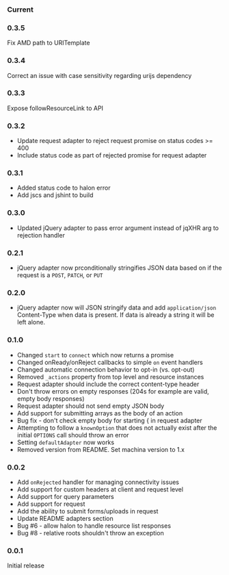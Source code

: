 ### Current

### 0.3.5
Fix AMD path to URITemplate

### 0.3.4
Correct an issue with case sensitivity regarding urijs dependency

### 0.3.3
Expose followResourceLink to API

### 0.3.2
 * Update request adapter to reject request promise on status codes >= 400
 * Include status code as part of rejected promise for request adapter

### 0.3.1
 * Added status code to halon error
 * Add jscs and jshint to build

### 0.3.0
 * Updated jQuery adapter to pass error argument instead of jqXHR arg to rejection handler

### 0.2.1
 * jQuery adapter now prconditionally stringifies JSON data based on if the request is a `POST`, `PATCH`, or `PUT`

### 0.2.0
 * jQuery adapter now will JSON stringify data and add `application/json` Content-Type when data is present. If data is already a string it will be left alone.

### 0.1.0
 * Changed `start` to `connect` which now returns a promise
 * Changed onReady/onReject callbacks to simple `on` event handlers
 * Changed automatic connection behavior to opt-in (vs. opt-out)
 * Removed `_actions` property from top level and resource instances
 * Request adapter should include the correct content-type header
 * Don't throw errors on empty responses (204s for example are valid, empty body responses)
 * Request adapter should not send empty JSON body
 * Add support for submitting arrays as the body of an action
 * Bug fix - don't check empty body for starting { in request adapter
 * Attempting to follow a `knownOption` that does not actually exist after the initial `OPTIONS` call should throw an error
 * Setting `defaultAdapter` now works
 * Removed version from README. Set machina version to 1.x


### 0.0.2
 * Add `onRejected` handler for managing connectivity issues
 * Add support for custom headers at client and request level
 * Add support for query parameters
 * Add support for request
 * Add the ability to submit forms/uploads in request
 * Update README adapters section
 * Bug #6 - allow halon to handle resource list responses
 * Bug #8 - relative roots shouldn't throw an exception

### 0.0.1
Initial release
